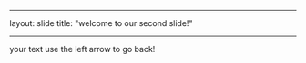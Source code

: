- - -
layout: slide
title: "welcome to our second slide!"
- - -
your text
use the left arrow to go back!
